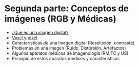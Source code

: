 
# Segunda parte: Conceptos de imágenes (RGB y Médicas)
- [¿Qué es una imagen digital?](https://github.com/RocaBilly/Procesamiento-de-im-genes-m-dicas-con-Python/tree/conceptos-de-im%C3%A1genes/%C2%BFQu%C3%A9%20es%20una%20imagen%20digital%3F)
- [Voxel y pixel](https://github.com/RocaBilly/Procesamiento-de-im-genes-m-dicas-con-Python/tree/conceptos-de-im%C3%A1genes/Voxel%20y%20Pixel)
- Características de una Imagen digital (Resolución, contraste)
- Problemas en una imagen (Ruido, Distorsión, Artefactos)
- Algunos aparatos médicos de imagenología (RM,TC y US) 
- Principio de estos aparatos médicos y características 



